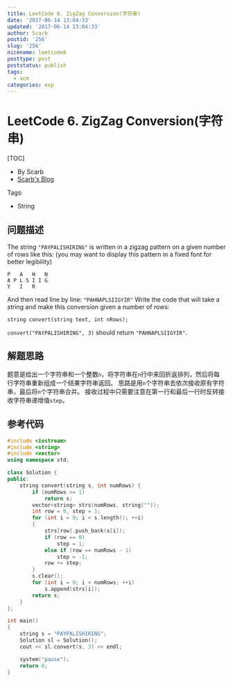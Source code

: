 ```yaml
---
title: LeetCode 6. ZigZag Conversion(字符串)
date: '2017-06-14 13:04:33'
updated: '2017-06-14 13:04:33'
author: Scarb
postid: '256'
slug: '256'
nicename: leetcode6
posttype: post
poststatus: publish
tags:
  - acm
categories: exp
---
```


# LeetCode 6. ZigZag Conversion(字符串)
[TOC]

- By Scarb
- [Scarb's Blog](http://47.106.131.90/blog)


Tags:

- String


## 问题描述

The string `"PAYPALISHIRING"` is written in a zigzag pattern on a given number of rows like this: (you may want to display this pattern in a fixed font for better legibility)

```
P   A   H   N
A P L S I I G
Y   I   R
```
And then read line by line: `"PAHNAPLSIIGYIR"`
Write the code that will take a string and make this conversion given a number of rows:
```
string convert(string text, int nRows);
```
`convert("PAYPALISHIRING", 3)` should return `"PAHNAPLSIIGYIR"`.

## 解题思路
题意是给出一个字符串和一个整数`n`，将字符串在`n`行中来回折返排列，然后将每行字符串重新组成一个结果字符串返回。
思路是用`n`个字符串去依次接收原有字符串，最后将`n`个字符串合并。
接收过程中只需要注意在第一行和最后一行时反转接收字符串递增值`step`。

## 参考代码
```C++
#include <iostream>
#include <string>
#include <vector>
using namespace std;

class Solution {
public:
	string convert(string s, int numRows) {
		if (numRows <= 1)
			return s;
		vector<string> strs(numRows, string(""));
		int row = 0, step = 1;
		for (int i = 0; i < s.length(); ++i)
		{
			strs[row].push_back(s[i]);
			if (row == 0)
				step = 1;
			else if (row == numRows - 1)
				step = -1;
			row += step;
		}
		s.clear();
		for (int i = 0; i < numRows; ++i)
			s.append(strs[i]);
		return s;
	}
};

int main()
{
	string s = "PAYPALISHIRING";
	Solution sl = Solution();
	cout << sl.convert(s, 3) << endl;

	system("pause");
	return 0;
}
```